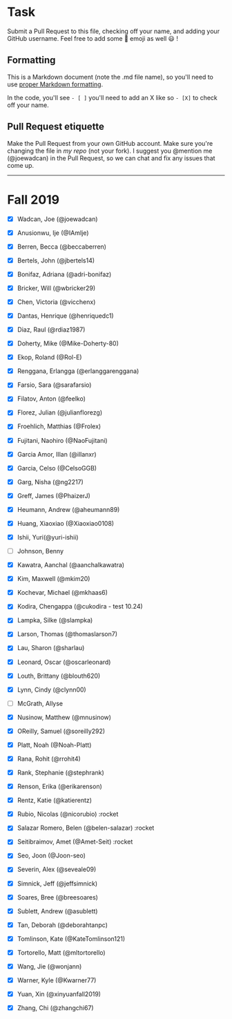 # Task
Submit a Pull Request to this file, checking off your name, and adding your GitHub username. Feel free to add some :rocket: emoji as well :smiley: ! 

## Formatting
This is a Markdown document (note the .md file name), so you'll need to use [proper Markdown formatting](https://help.github.com/articles/basic-writing-and-formatting-syntax/#task-lists). 

In the code, you'll see `- [ ]` you'll need to add an X like so `- [X]` to check off your name.

## Pull Request etiquette
Make the Pull Request from your own GitHub account. Make sure you're changing the file in _my repo_ (not your fork). I suggest you @mention me (@joewadcan) in the Pull Request, so we can chat and fix any issues that come up. 


------------

# Fall 2019

- [X] Wadcan, Joe (@joewadcan)

- [X] Anusionwu, Ije (@IAmIje)

- [X] Berren, Becca (@beccaberren)

- [X] Bertels, John (@jbertels14)

- [x] Bonifaz, Adriana (@adri-bonifaz)

- [X] Bricker, Will (@wbricker29)

- [X] Chen, Victoria (@vicchenx)

- [X] Dantas, Henrique (@henriquedc1)

- [X] Diaz, Raul (@rdiaz1987)

- [X] Doherty, Mike (@Mike-Doherty-80)

- [X] Ekop, Roland (@Rol-E)

- [X] Renggana, Erlangga (@erlanggarenggana)

- [X] Farsio, Sara (@sarafarsio)

- [X] Filatov, Anton (@feelko)

- [X] Florez, Julian (@julianflorezg)

- [x] Froehlich, Matthias (@Frolex)

- [x] Fujitani, Naohiro (@NaoFujitani)

- [X] Garcia Amor, Illan (@illanxr)

- [X] Garcia, Celso (@CelsoGGB)

- [X] Garg, Nisha (@ng2217)

- [X] Greff, James (@PhaizerJ)

- [X] Heumann, Andrew (@aheumann89)

- [X] Huang, Xiaoxiao (@Xiaoxiao0108)

- [X] Ishii, Yuri(@yuri-ishii)

- [ ] Johnson, Benny

- [X] Kawatra, Aanchal (@aanchalkawatra)

- [X] Kim, Maxwell (@mkim20)

- [X] Kochevar, Michael (@mkhaas6)

- [X] Kodira, Chengappa (@cukodira - test 10.24)

- [X] Lampka, Silke (@slampka)

- [X] Larson, Thomas (@thomaslarson7)

- [X] Lau, Sharon (@sharlau)

- [X] Leonard, Oscar (@oscarleonard)

- [X] Louth, Brittany (@blouth620)

- [X] Lynn, Cindy (@clynn00)

- [ ] McGrath, Allyse

- [X] Nusinow, Matthew (@mnusinow)

- [x] OReilly, Samuel (@soreilly292)

- [X] Platt, Noah (@Noah-Platt)

- [X] Rana, Rohit (@rrohit4)

- [X] Rank, Stephanie (@stephrank)

- [X] Renson, Erika (@erikarenson)

- [X] Rentz, Katie (@katierentz)

- [X] Rubio, Nicolas (@nicorubio) :rocket

- [X] Salazar Romero, Belen (@belen-salazar) :rocket

- [X] Seitibraimov, Amet (@Amet-Seit) :rocket

- [X] Seo, Joon (@Joon-seo)

- [X] Severin, Alex (@seveale09)

- [X] Simnick, Jeff (@jeffsimnick)

- [X] Soares, Bree (@breesoares)

- [X] Sublett, Andrew (@asublett)

- [X] Tan, Deborah (@deborahtanpc)

- [X] Tomlinson, Kate (@KateTomlinson121)

- [X] Tortorello, Matt (@mltortorello)

- [X] Wang, Jie (@wonjann)

- [X] Warner, Kyle (@Kwarner77)

- [X] Yuan, Xin (@xinyuanfall2019)

- [x] Zhang, Chi (@zhangchi67)
